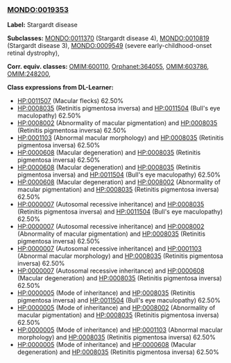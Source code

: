 
### [MONDO:0019353](http://purl.obolibrary.org/obo/MONDO_0019353)
**Label:** Stargardt disease

**Subclasses:** [MONDO:0011370](http://purl.obolibrary.org/obo/MONDO_0011370) (Stargardt disease 4), [MONDO:0010819](http://purl.obolibrary.org/obo/MONDO_0010819) (Stargardt disease 3), [MONDO:0009549](http://purl.obolibrary.org/obo/MONDO_0009549) (severe early-childhood-onset retinal dystrophy), 

**Corr. equiv. classes:** [OMIM:600110](http://purl.obolibrary.org/obo/OMIM_600110), [Orphanet:364055](http://www.orpha.net/ORDO/Orphanet_364055), [OMIM:603786](http://purl.obolibrary.org/obo/OMIM_603786), [OMIM:248200](http://purl.obolibrary.org/obo/OMIM_248200), 

**Class expressions from DL-Learner:**

- [HP:0011507](http://purl.obolibrary.org/obo/HP_0011507) (Macular flecks) 62.50%
- [HP:0008035](http://purl.obolibrary.org/obo/HP_0008035) (Retinitis pigmentosa inversa) and [HP:0011504](http://purl.obolibrary.org/obo/HP_0011504) (Bull's eye maculopathy) 62.50%
- [HP:0008002](http://purl.obolibrary.org/obo/HP_0008002) (Abnormality of macular pigmentation) and [HP:0008035](http://purl.obolibrary.org/obo/HP_0008035) (Retinitis pigmentosa inversa) 62.50%
- [HP:0001103](http://purl.obolibrary.org/obo/HP_0001103) (Abnormal macular morphology) and [HP:0008035](http://purl.obolibrary.org/obo/HP_0008035) (Retinitis pigmentosa inversa) 62.50%
- [HP:0000608](http://purl.obolibrary.org/obo/HP_0000608) (Macular degeneration) and [HP:0008035](http://purl.obolibrary.org/obo/HP_0008035) (Retinitis pigmentosa inversa) 62.50%
- [HP:0000608](http://purl.obolibrary.org/obo/HP_0000608) (Macular degeneration) and [HP:0008035](http://purl.obolibrary.org/obo/HP_0008035) (Retinitis pigmentosa inversa) and [HP:0011504](http://purl.obolibrary.org/obo/HP_0011504) (Bull's eye maculopathy) 62.50%
- [HP:0000608](http://purl.obolibrary.org/obo/HP_0000608) (Macular degeneration) and [HP:0008002](http://purl.obolibrary.org/obo/HP_0008002) (Abnormality of macular pigmentation) and [HP:0008035](http://purl.obolibrary.org/obo/HP_0008035) (Retinitis pigmentosa inversa) 62.50%
- [HP:0000007](http://purl.obolibrary.org/obo/HP_0000007) (Autosomal recessive inheritance) and [HP:0008035](http://purl.obolibrary.org/obo/HP_0008035) (Retinitis pigmentosa inversa) and [HP:0011504](http://purl.obolibrary.org/obo/HP_0011504) (Bull's eye maculopathy) 62.50%
- [HP:0000007](http://purl.obolibrary.org/obo/HP_0000007) (Autosomal recessive inheritance) and [HP:0008002](http://purl.obolibrary.org/obo/HP_0008002) (Abnormality of macular pigmentation) and [HP:0008035](http://purl.obolibrary.org/obo/HP_0008035) (Retinitis pigmentosa inversa) 62.50%
- [HP:0000007](http://purl.obolibrary.org/obo/HP_0000007) (Autosomal recessive inheritance) and [HP:0001103](http://purl.obolibrary.org/obo/HP_0001103) (Abnormal macular morphology) and [HP:0008035](http://purl.obolibrary.org/obo/HP_0008035) (Retinitis pigmentosa inversa) 62.50%
- [HP:0000007](http://purl.obolibrary.org/obo/HP_0000007) (Autosomal recessive inheritance) and [HP:0000608](http://purl.obolibrary.org/obo/HP_0000608) (Macular degeneration) and [HP:0008035](http://purl.obolibrary.org/obo/HP_0008035) (Retinitis pigmentosa inversa) 62.50%
- [HP:0000005](http://purl.obolibrary.org/obo/HP_0000005) (Mode of inheritance) and [HP:0008035](http://purl.obolibrary.org/obo/HP_0008035) (Retinitis pigmentosa inversa) and [HP:0011504](http://purl.obolibrary.org/obo/HP_0011504) (Bull's eye maculopathy) 62.50%
- [HP:0000005](http://purl.obolibrary.org/obo/HP_0000005) (Mode of inheritance) and [HP:0008002](http://purl.obolibrary.org/obo/HP_0008002) (Abnormality of macular pigmentation) and [HP:0008035](http://purl.obolibrary.org/obo/HP_0008035) (Retinitis pigmentosa inversa) 62.50%
- [HP:0000005](http://purl.obolibrary.org/obo/HP_0000005) (Mode of inheritance) and [HP:0001103](http://purl.obolibrary.org/obo/HP_0001103) (Abnormal macular morphology) and [HP:0008035](http://purl.obolibrary.org/obo/HP_0008035) (Retinitis pigmentosa inversa) 62.50%
- [HP:0000005](http://purl.obolibrary.org/obo/HP_0000005) (Mode of inheritance) and [HP:0000608](http://purl.obolibrary.org/obo/HP_0000608) (Macular degeneration) and [HP:0008035](http://purl.obolibrary.org/obo/HP_0008035) (Retinitis pigmentosa inversa) 62.50%


